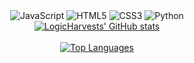 <div align="center">
  <img alt="JavaScript" src="https://img.shields.io/badge/javascript%20-%23323330.svg?&style=for-the-badge&logo=javascript&logoColor=black&color=white"/>
  <img alt="HTML5" src="https://img.shields.io/badge/html5%20-%23323330.svg?&style=for-the-badge&logo=html5&logoColor=black&color=white"/>
  <img alt="CSS3" src="https://img.shields.io/badge/css3%20-%23323330.svg?&style=for-the-badge&logo=css3&logoColor=black&color=white"/>
  <img alt="Python" src="https://img.shields.io/badge/python%20-%23323330.svg?&style=for-the-badge&logo=python&logoColor=black&color=white"/>
</div>

<div align="center">
  <a href="https://github.com/logicharvest/github-readme-stats">
    <img src="https://github-readme-stats.vercel.app/api?username=LogicHarvest" alt="LogicHarvests' GitHub stats">
  </a>
</div>

<br>

<div align="center">
  <a href="https://github.com/logicharvest/github-readme-stats">
    <img src="https://github-readme-stats.vercel.app/api/top-langs/?username=LogicHarvest&layout=compact-v3" alt="Top Languages">
  </a>
</div>
